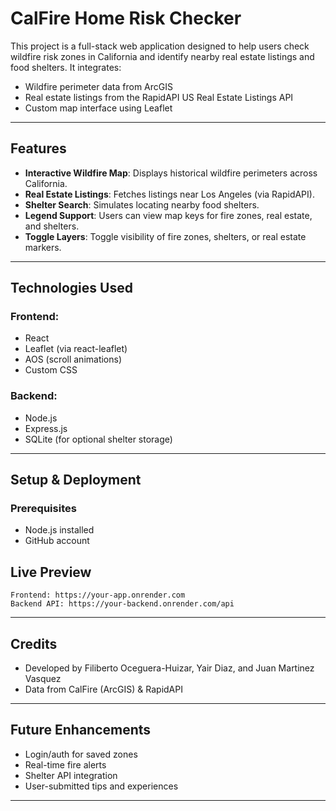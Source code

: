 # CalFire Home Risk Checker

This project is a full-stack web application designed to help users check wildfire risk zones in California and identify nearby real estate listings and food shelters. It integrates:

* Wildfire perimeter data from ArcGIS
* Real estate listings from the RapidAPI US Real Estate Listings API
* Custom map interface using Leaflet

---

##  Features

* **Interactive Wildfire Map**: Displays historical wildfire perimeters across California.
* **Real Estate Listings**: Fetches listings near Los Angeles (via RapidAPI).
* **Shelter Search**: Simulates locating nearby food shelters.
* **Legend Support**: Users can view map keys for fire zones, real estate, and shelters.
* **Toggle Layers**: Toggle visibility of fire zones, shelters, or real estate markers.

---

##  Technologies Used

### Frontend:

* React
* Leaflet (via react-leaflet)
* AOS (scroll animations)
* Custom CSS

### Backend:

* Node.js
* Express.js
* SQLite (for optional shelter storage)

---

## Setup & Deployment

### Prerequisites

* Node.js installed
* GitHub account


##  Live Preview


```
Frontend: https://your-app.onrender.com
Backend API: https://your-backend.onrender.com/api
```

---

##  Credits

* Developed by Filiberto Oceguera-Huizar, Yair Diaz, and Juan Martinez Vasquez
* Data from CalFire (ArcGIS) & RapidAPI

---


## Future Enhancements

* Login/auth for saved zones
* Real-time fire alerts
* Shelter API integration
* User-submitted tips and experiences

---

